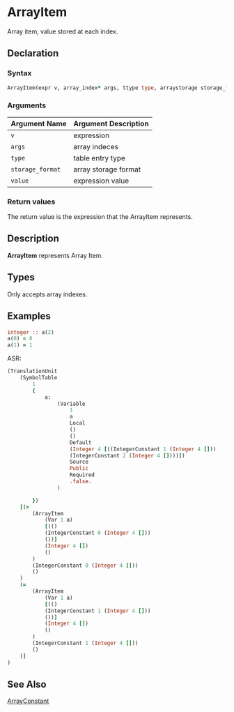 # ArrayItem

Array item, value stored at each index.

## Declaration

### Syntax

```fortran
ArrayItem(expr v, array_index* args, ttype type, arraystorage storage_format, expr? value)
```

### Arguments

| Argument Name | Argument Description |
|---------------|----------------------|
|`v` | expression |
|`args` | array indeces |
|`type` | table entry type |
|`storage_format` | array storage format |
|`value` | expression value |

### Return values

The return value is the expression that the ArrayItem represents.

## Description

**ArrayItem** represents Array Item.

## Types

Only accepts array indexes.

## Examples

```fortran
integer :: a(2)
a(0) = 0
a(1) = 1
```

ASR:

```fortran
(TranslationUnit
    (SymbolTable
        1
        {
            a:
                (Variable
                    1
                    a
                    Local
                    ()
                    ()
                    Default
                    (Integer 4 [((IntegerConstant 1 (Integer 4 []))
                    (IntegerConstant 2 (Integer 4 [])))])
                    Source
                    Public
                    Required
                    .false.
                )

        })
    [(=
        (ArrayItem
            (Var 1 a)
            [(()
            (IntegerConstant 0 (Integer 4 []))
            ())]
            (Integer 4 [])
            ()
        )
        (IntegerConstant 0 (Integer 4 []))
        ()
    )
    (=
        (ArrayItem
            (Var 1 a)
            [(()
            (IntegerConstant 1 (Integer 4 []))
            ())]
            (Integer 4 [])
            ()
        )
        (IntegerConstant 1 (Integer 4 []))
        ()
    )]
)

```

## See Also

[ArrayConstant](ArrayConstant.md)
